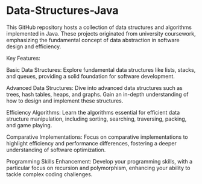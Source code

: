 # Data-Structures-Java
This GitHub repository hosts a collection of data structures and algorithms implemented in Java. These projects originated from university coursework, emphasizing the fundamental concept of data abstraction in software design and efficiency.

Key Features:

Basic Data Structures: Explore fundamental data structures like lists, stacks, and queues, providing a solid foundation for software development.

Advanced Data Structures: Dive into advanced data structures such as trees, hash tables, heaps, and graphs. Gain an in-depth understanding of how to design and implement these structures.

Efficiency Algorithms: Learn the algorithms essential for efficient data structure manipulation, including sorting, searching, traversing, packing, and game playing.

Comparative Implementations: Focus on comparative implementations to highlight efficiency and performance differences, fostering a deeper understanding of software optimization.

Programming Skills Enhancement: Develop your programming skills, with a particular focus on recursion and polymorphism, enhancing your ability to tackle complex coding challenges.

